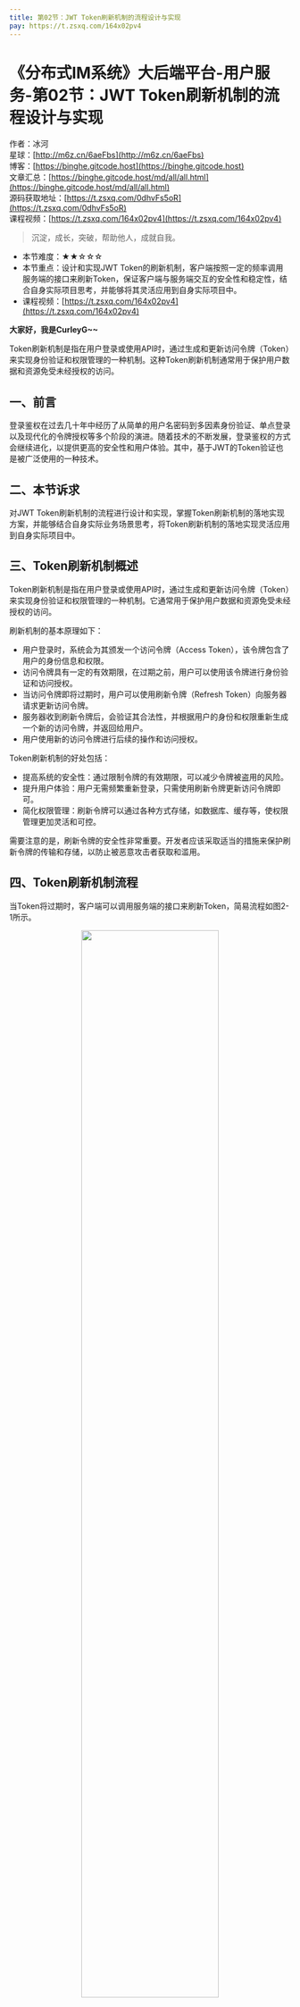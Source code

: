 ```yaml
---
title: 第02节：JWT Token刷新机制的流程设计与实现
pay: https://t.zsxq.com/164x02pv4
---
```


# 《分布式IM系统》大后端平台-用户服务-第02节：JWT Token刷新机制的流程设计与实现

作者：冰河
<br/>星球：[http://m6z.cn/6aeFbs](http://m6z.cn/6aeFbs)
<br/>博客：[https://binghe.gitcode.host](https://binghe.gitcode.host)
<br/>文章汇总：[https://binghe.gitcode.host/md/all/all.html](https://binghe.gitcode.host/md/all/all.html)
<br/>源码获取地址：[https://t.zsxq.com/0dhvFs5oR](https://t.zsxq.com/0dhvFs5oR)
<br/>课程视频：[https://t.zsxq.com/164x02pv4](https://t.zsxq.com/164x02pv4)

> 沉淀，成长，突破，帮助他人，成就自我。

* 本节难度：★★☆☆☆
* 本节重点：设计和实现JWT Token的刷新机制，客户端按照一定的频率调用服务端的接口来刷新Token，保证客户端与服务端交互的安全性和稳定性，结合自身实际项目思考，并能够将其灵活应用到自身实际项目中。
* 课程视频：[https://t.zsxq.com/164x02pv4](https://t.zsxq.com/164x02pv4)

**大家好，我是CurleyG~~**

Token刷新机制是指在用户登录或使用API时，通过生成和更新访问令牌（Token）来实现身份验证和权限管理的一种机制。这种Token刷新机制通常用于保护用户数据和资源免受未经授权的访问。

## 一、前言

登录鉴权在过去几十年中经历了从简单的用户名密码到多因素身份验证、单点登录以及现代化的令牌授权等多个阶段的演进。随着技术的不断发展，登录鉴权的方式会继续进化，以提供更高的安全性和用户体验。其中，基于JWT的Token验证也是被广泛使用的一种技术。

## 二、本节诉求

对JWT Token刷新机制的流程进行设计和实现，掌握Token刷新机制的落地实现方案，并能够结合自身实际业务场景思考，将Token刷新机制的落地实现灵活应用到自身实际项目中。

## 三、Token刷新机制概述

Token刷新机制是指在用户登录或使用API时，通过生成和更新访问令牌（Token）来实现身份验证和权限管理的一种机制。它通常用于保护用户数据和资源免受未经授权的访问。

刷新机制的基本原理如下：

* 用户登录时，系统会为其颁发一个访问令牌（Access Token），该令牌包含了用户的身份信息和权限。
* 访问令牌具有一定的有效期限，在过期之前，用户可以使用该令牌进行身份验证和访问授权。
* 当访问令牌即将过期时，用户可以使用刷新令牌（Refresh Token）向服务器请求更新访问令牌。
* 服务器收到刷新令牌后，会验证其合法性，并根据用户的身份和权限重新生成一个新的访问令牌，并返回给用户。
* 用户使用新的访问令牌进行后续的操作和访问授权。

Token刷新机制的好处包括：

* 提高系统的安全性：通过限制令牌的有效期限，可以减少令牌被盗用的风险。
* 提升用户体验：用户无需频繁重新登录，只需使用刷新令牌更新访问令牌即可。
* 简化权限管理：刷新令牌可以通过各种方式存储，如数据库、缓存等，使权限管理更加灵活和可控。

需要注意的是，刷新令牌的安全性非常重要。开发者应该采取适当的措施来保护刷新令牌的传输和存储，以防止被恶意攻击者获取和滥用。

## 四、Token刷新机制流程

当Token将过期时，客户端可以调用服务端的接口来刷新Token，简易流程如图2-1所示。

<div align="center">
    <img src="https://binghe.gitcode.host/images/project/im/2024-01-06-001.png?raw=true" width="70%">
    <br/>
</div>

## 查看完整文章

加入[冰河技术](https://public.zsxq.com/groups/15552115418882.html)知识星球，解锁完整技术文章与完整代码
